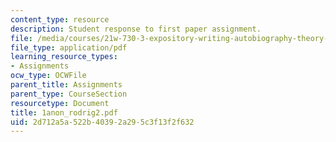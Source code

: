 ```yaml
---
content_type: resource
description: Student response to first paper assignment.
file: /media/courses/21w-730-3-expository-writing-autobiography-theory-and-practice-spring-2001/2d712a5a522b40392a295c3f13f2f632_1anon_rodrig2.pdf
file_type: application/pdf
learning_resource_types:
- Assignments
ocw_type: OCWFile
parent_title: Assignments
parent_type: CourseSection
resourcetype: Document
title: 1anon_rodrig2.pdf
uid: 2d712a5a-522b-4039-2a29-5c3f13f2f632
---
```

